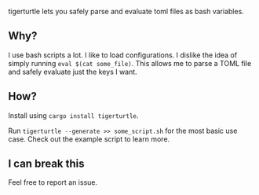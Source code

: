 tigerturtle lets you safely parse and evaluate toml files as bash variables.

## Why?
I use bash scripts a lot. I like to load configurations. I dislike the idea of simply running `eval $(cat some_file)`. This allows me to parse a TOML file and safely evaluate just the keys I want.

## How?
Install using `cargo install tigerturtle`.

Run `tigerturtle --generate >> some_script.sh` for the most basic use case. Check out the example script to learn more.

## I can break this
Feel free to report an issue.
